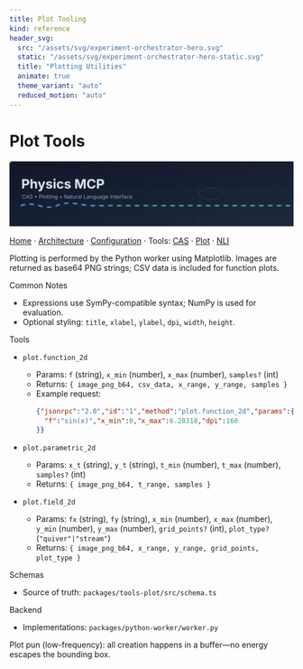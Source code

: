 ```yaml
---
title: Plot Tooling
kind: reference
header_svg:
  src: "/assets/svg/experiment-orchestrator-hero.svg"
  static: "/assets/svg/experiment-orchestrator-hero-static.svg"
  title: "Plotting Utilities"
  animate: true
  theme_variant: "auto"
  reduced_motion: "auto"
---
```


# Plot Tools

<p align="center">
  <img src="../assets/header.svg" width="960" alt="Physics MCP banner" />
</p>

[Home](../../README.md) · [Architecture](../Architecture.md) · [Configuration](../Configuration.md) · Tools: [CAS](CAS.md) · [Plot](Plot.md) · [NLI](NLI.md)

Plotting is performed by the Python worker using Matplotlib. Images are returned as base64 PNG strings; CSV data is included for function plots.

Common Notes
- Expressions use SymPy-compatible syntax; NumPy is used for evaluation.
- Optional styling: `title`, `xlabel`, `ylabel`, `dpi`, `width`, `height`.

Tools
- `plot.function_2d`
  - Params: `f` (string), `x_min` (number), `x_max` (number), `samples?` (int)
  - Returns: `{ image_png_b64, csv_data, x_range, y_range, samples }`
  - Example request:
    ```json
    {"jsonrpc":"2.0","id":"1","method":"plot.function_2d","params":{
      "f":"sin(x)","x_min":0,"x_max":6.28318,"dpi":160
    }}
    ```

- `plot.parametric_2d`
  - Params: `x_t` (string), `y_t` (string), `t_min` (number), `t_max` (number), `samples?` (int)
  - Returns: `{ image_png_b64, t_range, samples }`

- `plot.field_2d`
  - Params: `fx` (string), `fy` (string), `x_min` (number), `x_max` (number), `y_min` (number), `y_max` (number), `grid_points?` (int), `plot_type?` (`"quiver"|"stream"`)
  - Returns: `{ image_png_b64, x_range, y_range, grid_points, plot_type }`

Schemas
- Source of truth: `packages/tools-plot/src/schema.ts`

Backend
- Implementations: `packages/python-worker/worker.py`

Plot pun (low-frequency): all creation happens in a buffer—no energy escapes the bounding box.


